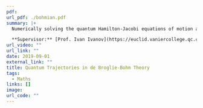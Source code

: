 ```yaml
---
pdf: 
url_pdf: ./bohmian.pdf
summary: |+
  Numerically solving the quantum Hamilton-Jacobi equations of motion and generating trajectories for de Broglie-Bohm theory with recurrent neural networks and the Crank- Nicolson method.

  **Supervisor:** [Prof. Ivan Ivanov](https://euclid.vaniercollege.qc.ca/~iti/)
url_video: ""
url_link: ""
date: 2019-09-01
external_link: ""
title: Quantum Trajectories in de Broglie-Bohm Theory
tags:
  - Maths
links: []
image: 
url_code: ""
---
```

